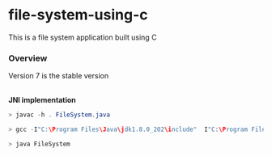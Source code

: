 # file-system-using-c
This is a file system application built using C
### Overview
<p>Version 7 is the stable version</p><br />
<b>JNI implementation</b><br />

```java 
> javac -h . FileSystem.java 

> gcc -I"C:\Program Files\Java\jdk1.8.0_202\include"  I"C:\Program Files\Java\jdk1.8.0_202\include\win32" -shared -o FileSys.dll FileSystem.c

> java FileSystem
```
